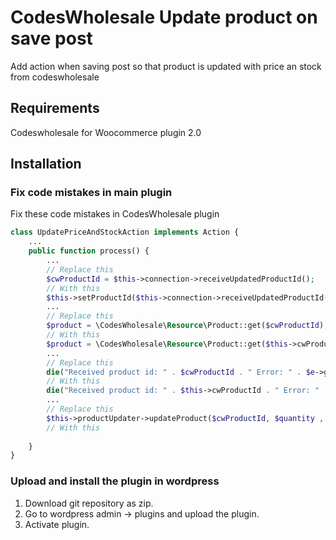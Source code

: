 # CodesWholesale Update product on save post
Add action when saving post so that product is updated with price an stock from codeswholesale

## Requirements
Codeswholesale for Woocommerce plugin 2.0

## Installation
### Fix code mistakes in main plugin
Fix these code mistakes in CodesWholesale plugin

```php
class UpdatePriceAndStockAction implements Action {
    ...
    public function process() {
        ...
        // Replace this
        $cwProductId = $this->connection->receiveUpdatedProductId();
        // With this
        $this->setProductId($this->connection->receiveUpdatedProductId());
        ...
        // Replace this
        $product = \CodesWholesale\Resource\Product::get($cwProductId);
        // With this
        $product = \CodesWholesale\Resource\Product::get($this->cwProductId);
        ...
        // Replace this
        die("Received product id: " . $cwProductId . " Error: " . $e->getMessage());
        // With this
        die("Received product id: " . $this->cwProductId . " Error: " . $e->getMessage());
        ...
        // Replace this
        $this->productUpdater->updateProduct($cwProductId, $quantity , $priceSpread);
        // With this
        
    }
}

```

### Upload and install the plugin in wordpress
1. Download git repository as zip.
2. Go to wordpress admin -> plugins and upload the plugin.
3. Activate plugin.
